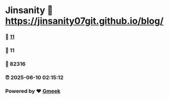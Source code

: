 # Jinsanity :link: https://jinsanity07git.github.io/blog/ 
### :page_facing_up: [11](https://jinsanity07git.github.io/blog//tag.html) 
### :speech_balloon: 11 
### :hibiscus: 82316 
### :alarm_clock: 2025-06-10 02:15:12 
### Powered by :heart: [Gmeek](https://github.com/Meekdai/Gmeek)
